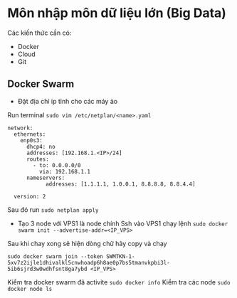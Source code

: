 # Môn nhập môn dữ liệu lớn (Big Data)

Các kiến thức cần có:
- Docker
- Cloud
- Git

## Docker Swarm 
- Đặt địa chỉ ip tỉnh cho các máy ảo 

Run terminal `sudo vim /etc/netplan/<name>.yaml`

```
network:
  ethernets:
    enp0s3:
      dhcp4: no
      addresses: [192.168.1.<IP>/24] 
      routes:
        - to: 0.0.0.0/0
          via: 192.168.1.1
      nameservers:
            addresses: [1.1.1.1, 1.0.0.1, 8.8.8.8, 8.8.4.4]

  version: 2
```
Sau đó run `sudo netplan apply`

- Tạo 3 node với VPS1 là node chính
Ssh vào VPS1 chạy lệnh `sudo docker swarm init --advertise-addr=<IP_VPS>`

Sau khi chay xong sẽ hiện dòng chữ hãy copy và chạy
```
sudo docker swarm join --token SWMTKN-1-5xv7z2ijle1dhivalkl5cnwhoadp6h8ae0p7bs5tmanvkpbi3l-5ib6sjrd3w0wdhfsnt8ga7ybd <IP_VPS>
```
Kiểm tra docker swarm đã activite `sudo docker info`
Kiểm tra các node `sudo docker node ls`


